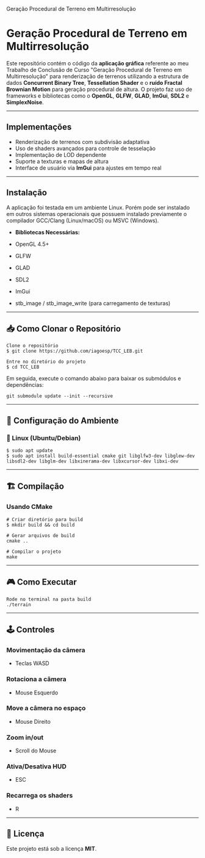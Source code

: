 Geração Procedural de Terreno em Multirresolução

Geração Procedural de Terreno em Multirresolução
================================================

Este repositório contém o código da **aplicação gráfica** referente ao meu Trabalho de Conclusão de Curso "Geração Procedural de Terreno em Multirresolução" para renderização de terrenos utilizando a estrutura de dados **Concurrent Binary Tree**, **Tessellation Shader** e o **ruído Fractal Brownian Motion** para geração procedural de altura. O projeto faz uso de frameworks e bibliotecas como o **OpenGL**, **GLFW**, **GLAD**, **ImGui**, **SDL2** e **SimplexNoise**.

* * *

Implementações
-----------

* Renderização de terrenos com subdivisão adaptativa
* Uso de shaders avançados para controle de tesselação
* Implementação de LOD dependente
* Suporte a texturas e mapas de altura
* Interface de usuário via **ImGui** para ajustes em tempo real

* * *

Instalação
------------------

A aplicação foi testada em um ambiente Linux. Porém pode ser instalado em outros sistemas operacionais que possuem instalado previamente o compilador GCC/Clang (Linux/macOS) ou MSVC (Windows).

*   **Bibliotecas Necessárias:**

*   OpenGL 4.5+
*   GLFW
*   GLAD
*   SDL2
*   ImGui
*   stb\_image / stb\_image\_write (para carregamento de texturas)

* * *

📥 Como Clonar o Repositório
----------------------------

    Clone o repositório
    $ git clone https://github.com/iagoesp/TCC_LEB.git
    
    Entre no diretório do projeto
    $ cd TCC_LEB
    
    

Em seguida, execute o comando abaixo para baixar os submódulos e dependências:

    git submodule update --init --recursive
    
    

* * *

🔧 Configuração do Ambiente
---------------------------

### 🐧 Linux (Ubuntu/Debian)

    $ sudo apt update
    $ sudo apt install build-essential cmake git libglfw3-dev libglew-dev libsdl2-dev libglm-dev libxinerama-dev libxcursor-dev libxi-dev
    
* * *

🏗️ Compilação
--------------

### Usando CMake

    # Criar diretório para build
    $ mkdir build && cd build
    
    # Gerar arquivos de build
    cmake ..
    
    # Compilar o projeto
    make

* * *

🎮 Como Executar
----------------

    Rode no terminal na pasta build
    ./terrain
    
    

* * *

🕹️ Controles
-------------


### Movimentação da câmera

* Teclas WASD

### Rotaciona a câmera


* Mouse Esquerdo

### Move a câmera no espaço

* Mouse Direito


### Zoom in/out

* Scroll do Mouse

### Ativa/Desativa HUD

* ESC

### Recarrega os shaders

* R

* * *

📜 Licença
----------

Este projeto está sob a licença **MIT**.